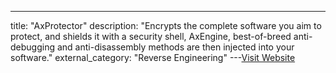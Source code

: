 ---
title: "AxProtector"
description: "Encrypts the complete software you aim to protect, and shields it with a security shell, AxEngine, best-of-breed anti-debugging and anti-disassembly methods are then injected into your software."
external_category: "Reverse Engineering"
---[Visit Website](https://www.wibu.com/us/products/protection-suite/axprotector.html)

